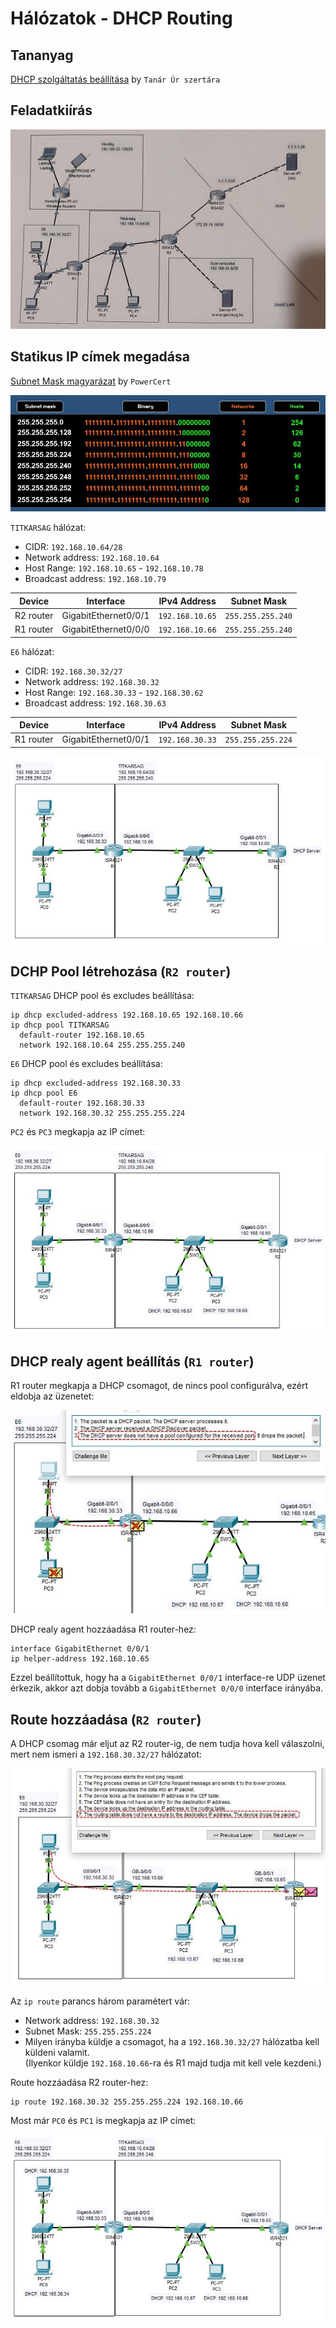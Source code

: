 # Hálózatok - DHCP Routing

## Tananyag

[DHCP szolgáltatás beállítása](https://www.youtube.com/watch?v=q29_iMZaRDA&list=PLX7PhJYdwFyB78D4PSjt94Ign4UUTSbOC&index=4) by `Tanár Úr szertára`

## Feladatkiírás

![Feladat](./images/feladat.jpg)

## Statikus IP címek megadása

[Subnet Mask magyarázat](https://www.youtube.com/watch?v=s_Ntt6eTn94) by `PowerCert`

![Subnet Mask](./images/subnet-mask.jpg)

`TITKARSAG` hálózat:

- CIDR: `192.168.10.64/28`
- Network address: `192.168.10.64`
- Host Range: `192.168.10.65` - `192.168.10.78`
- Broadcast address: `192.168.10.79`

| Device    | Interface            | IPv4 Address    | Subnet Mask       |
| --------- | -------------------- | --------------- | ----------------- |
| R2 router | GigabitEthernet0/0/1 | `192.168.10.65` | `255.255.255.240` |
| R1 router | GigabitEthernet0/0/0 | `192.168.10.66` | `255.255.255.240` |

`E6` hálózat:

- CIDR: `192.168.30.32/27`
- Network address: `192.168.30.32`
- Host Range: `192.168.30.33` - `192.168.30.62`
- Broadcast address: `192.168.30.63`

| Device    | Interface            | IPv4 Address    | Subnet Mask       |
| --------- | -------------------- | --------------- | ----------------- |
| R1 router | GigabitEthernet0/0/1 | `192.168.30.33` | `255.255.255.224` |

![Diagram 0](./images/diagram-0.jpg)

## DCHP Pool létrehozása (`R2 router`)

`TITKARSAG` DHCP pool és excludes beállítása:

```cisco
ip dhcp excluded-address 192.168.10.65 192.168.10.66
ip dhcp pool TITKARSAG
  default-router 192.168.10.65
  network 192.168.10.64 255.255.255.240
```

`E6` DHCP pool és excludes beállítása:

```cisco
ip dhcp excluded-address 192.168.30.33
ip dhcp pool E6
  default-router 192.168.30.33
  network 192.168.30.32 255.255.255.224
```

`PC2` és `PC3` megkapja az IP címet:

![Diagram 1](./images/diagram-1.jpg)

## DHCP realy agent beállítás (`R1 router`)

R1 router megkapja a DHCP csomagot, de nincs pool configurálva, ezért eldobja az üzenetet:

![Error 1](./images/error-1.jpg)

DHCP realy agent hozzáadása R1 router-hez:

```cisco
interface GigabitEthernet 0/0/1
ip helper-address 192.168.10.65
```

Ezzel beállítottuk, hogy ha a `GigabitEthernet 0/0/1` interface-re UDP üzenet érkezik, akkor azt dobja tovább a `GigabitEthernet 0/0/0` interface irányába.

## Route hozzáadása (`R2 router`)

A DHCP csomag már eljut az R2 router-ig, de nem tudja hova kell válaszolni, mert nem ismeri a `192.168.30.32/27` hálózatot:

![Error 2](./images/error-2.jpg)

Az `ip route` parancs három paramétert vár:

- Network address: `192.168.30.32`
- Subnet Mask: `255.255.255.224`
- Milyen irányba küldje a csomagot, ha a `192.168.30.32/27` hálózatba kell küldeni valamit.  
  (Ilyenkor küldje `192.168.10.66`-ra és R1 majd tudja mit kell vele kezdeni.)

Route hozzáadása R2 router-hez:

```cisco
ip route 192.168.30.32 255.255.255.224 192.168.10.66
```

Most már `PC0` és `PC1` is megkapja az IP címet:

![Diagram 2](./images/diagram-2.jpg)
